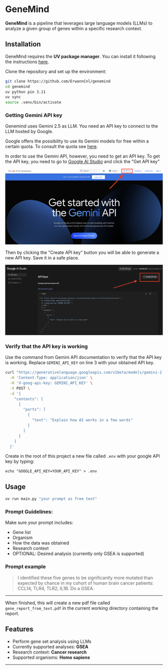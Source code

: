 # GeneMind

**GeneMind** is a pipeline that leverages large language models (LLMs) to analyze a given group of genes within a specific research context.  

## Installation

GeneMind requires the **UV package manager**. You can install it following the instructions [here](https://docs.astral.sh/uv/#installation).  

Clone the repository and set up the environment:

```bash
git clone https://github.com/ErwannCnl/genemind
cd genemind 
uv python pin 3.11
uv sync
source .venv/bin/activate
```
### Getting Gemini API key
Genemind uses Gemini 2.5 as LLM. You need an API key to connect to the LLM hosted by Google.

Google offers the possibility to use its Gemini models for free within a certain quota. To consult the quota see [here](https://ai.google.dev/gemini-api/docs/rate-limits).

In order to use the Gemini API, however, you need to get an API key. To get the API key, you need to go to [Google AI Studio](https://ai.google.dev/aistudio) and click the "Get API key"

![Getting API Key](docs_data/1_0_get_api.png)

Then by clicking the "Create API key" button you will be able to generate a new API key. Save it in a safe place.

![Creating API Key](docs_data/1_1_create_api.png)

### Verify that the API key is working

Use the command from Gemini API documentation to verify that the API key is working. Replace `GEMINI_API_KEY` on line 3 with your obtained API key.

```bash
curl "https://generativelanguage.googleapis.com/v1beta/models/gemini-2.0-flash:generateContent" \
  -H 'Content-Type: application/json' \
  -H 'X-goog-api-key: GEMINI_API_KEY' \
  -X POST \
  -d '{
    "contents": [
      {
        "parts": [
          {
            "text": "Explain how AI works in a few words"
          }
        ]
      }
    ]
  }'
```

Create in the root of this project a new file called `.env` with your google API key by typing:

```
echo "GOOGLE_API_KEY=YOUR_API_KEY" > .env
```

## Usage
```bash
uv run main.py "your prompt as free text"
```
### Prompt Guidelines:
Make sure your prompt includes:
- Gene list
- Organism
- How the data was obtained
- Research context
- OPTIONAL: Desired analysis (currently only GSEA is supported)


### Prompt example
> I identified these five genes to be significantly more mutated than expected by chance in my cohort of human brain cancer patients: CCL14, TLR4, TLR2, IL1B. Do a GSEA.
---
When finished, this will create a new pdf file called `gene_report_from_text.pdf` in the current working directory containing the report.

## Features
- Perform gene set analysis using LLMs
- Currently supported analyses: **GSEA**
- Research context: **Cancer research**
- Supported organisms: **Homo sapiens**

---

